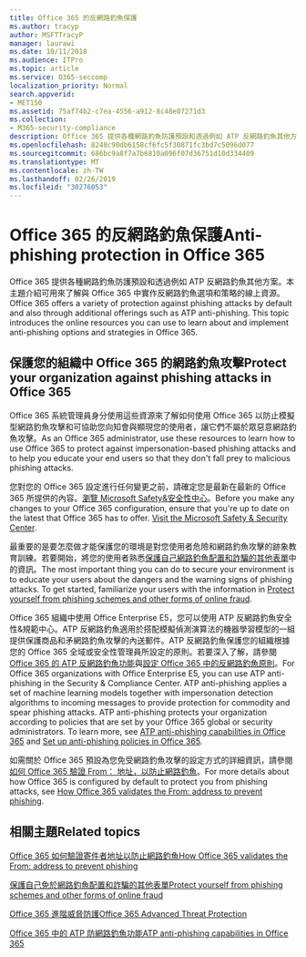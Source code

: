 ```yaml
---
title: Office 365 的反網路釣魚保護
ms.author: tracyp
author: MSFTTracyP
manager: laurawi
ms.date: 10/11/2018
ms.audience: ITPro
ms.topic: article
ms.service: O365-seccomp
localization_priority: Normal
search.appverid:
- MET150
ms.assetid: 75af74b2-c7ea-4556-a912-8c48e07271d3
ms.collection:
- M365-security-compliance
description: Office 365 提供各種網路釣魚防護預設和透過例如 ATP 反網路釣魚其他方案。本主題介紹可用來了解與 Office 365 中實作反網路釣魚選項和策略的線上資源。
ms.openlocfilehash: 8248c90db6158cf6fc5f30871fc3bd7c5096d077
ms.sourcegitcommit: 686bc9a8f7a7b6810a096f07d36751d10d334409
ms.translationtype: MT
ms.contentlocale: zh-TW
ms.lasthandoff: 02/26/2019
ms.locfileid: "30276053"
---
```

# <a name="anti-phishing-protection-in-office-365"></a><span data-ttu-id="32de9-104">Office 365 的反網路釣魚保護</span><span class="sxs-lookup"><span data-stu-id="32de9-104">Anti-phishing protection in Office 365</span></span>

<span data-ttu-id="32de9-p102">Office 365 提供各種網路釣魚防護預設和透過例如 ATP 反網路釣魚其他方案。本主題介紹可用來了解與 Office 365 中實作反網路釣魚選項和策略的線上資源。</span><span class="sxs-lookup"><span data-stu-id="32de9-p102">Office 365 offers a variety of protection against phishing attacks by default and also through additional offerings such as ATP anti-phishing. This topic introduces the online resources you can use to learn about and implement anti-phishing options and strategies in Office 365.</span></span>
  
## <a name="protect-your-organization-against-phishing-attacks-in-office-365"></a><span data-ttu-id="32de9-107">保護您的組織中 Office 365 的網路釣魚攻擊</span><span class="sxs-lookup"><span data-stu-id="32de9-107">Protect your organization against phishing attacks in Office 365</span></span>

<span data-ttu-id="32de9-108">Office 365 系統管理員身分使用這些資源來了解如何使用 Office 365 以防止模擬型網路釣魚攻擊和可協助您向知會與顯現您的使用者，讓它們不屬於眾惡意網路釣魚攻擊。</span><span class="sxs-lookup"><span data-stu-id="32de9-108">As an Office 365 administrator, use these resources to learn how to use Office 365 to protect against impersonation-based phishing attacks and to help you educate your end users so that they don't fall prey to malicious phishing attacks.</span></span>
  
<span data-ttu-id="32de9-p103">您對您的 Office 365 設定進行任何變更之前，請確定您是最新在最新的 Office 365 所提供的內容。[瀏覽 Microsoft Safety&amp;安全性中心](https://www.microsoft.com/security/default.aspx)。</span><span class="sxs-lookup"><span data-stu-id="32de9-p103">Before you make any changes to your Office 365 configuration, ensure that you're up to date on the latest that Office 365 has to offer. [Visit the Microsoft Safety &amp; Security Center](https://www.microsoft.com/security/default.aspx).</span></span>
  
<span data-ttu-id="32de9-p104">最重要的是要怎麼做才能保護您的環境是對您使用者危險和網路釣魚攻擊的跡象教育訓練。若要開始，將您的使用者熟悉[保護自己網路釣魚配置和詐騙的其他表單](https://support.office.com/article/f84750b4-2f2c-46c3-89f6-e65f7f8c3546)中的資訊。</span><span class="sxs-lookup"><span data-stu-id="32de9-p104">The most important thing you can do to secure your environment is to educate your users about the dangers and the warning signs of phishing attacks. To get started, familiarize your users with the information in [Protect yourself from phishing schemes and other forms of online fraud](https://support.office.com/article/f84750b4-2f2c-46c3-89f6-e65f7f8c3546).</span></span>
  
<span data-ttu-id="32de9-p105">Office 365 組織中使用 Office Enterprise E5，您可以使用 ATP 反網路釣魚安全性&amp;規範中心。ATP 反網路釣魚適用於搭配模擬偵測演算法的機器學習模型的一組提供保護商品和矛網路釣魚攻擊的內送郵件。ATP 反網路釣魚保護您的組織根據您的 Office 365 全域或安全性管理員所設定的原則。若要深入了解，請參閱[Office 365 的 ATP 反網路釣魚功能](atp-anti-phishing.md)與[設定 Office 365 中的反網路釣魚原則](set-up-anti-phishing-policies.md)。</span><span class="sxs-lookup"><span data-stu-id="32de9-p105">For Office 365 organizations with Office Enterprise E5, you can use ATP anti-phishing in the Security &amp; Compliance Center. ATP anti-phishing applies a set of machine learning models together with impersonation detection algorithms to incoming messages to provide protection for commodity and spear phishing attacks. ATP anti-phishing protects your organization according to policies that are set by your Office 365 global or security administrators. To learn more, see [ATP anti-phishing capabilities in Office 365](atp-anti-phishing.md) and [Set up anti-phishing policies in Office 365](set-up-anti-phishing-policies.md).</span></span>
  
<span data-ttu-id="32de9-117">如需關於 Office 365 預設為您免受網路釣魚攻擊的設定方式的詳細資訊，請參閱[如何 Office 365 驗證 From： 地址，以防止網路釣魚](how-office-365-validates-the-from-address.md)。</span><span class="sxs-lookup"><span data-stu-id="32de9-117">For more details about how Office 365 is configured by default to protect you from phishing attacks, see [How Office 365 validates the From: address to prevent phishing](how-office-365-validates-the-from-address.md).</span></span>
  
## <a name="related-topics"></a><span data-ttu-id="32de9-118">相關主題</span><span class="sxs-lookup"><span data-stu-id="32de9-118">Related topics</span></span>

[<span data-ttu-id="32de9-119">Office 365 如何驗證寄件者地址以防止網路釣魚</span><span class="sxs-lookup"><span data-stu-id="32de9-119">How Office 365 validates the From: address to prevent phishing</span></span>](how-office-365-validates-the-from-address.md)
  
[<span data-ttu-id="32de9-120">保護自己免於網路釣魚配置和詐騙的其他表單</span><span class="sxs-lookup"><span data-stu-id="32de9-120">Protect yourself from phishing schemes and other forms of online fraud</span></span>](https://support.office.com/article/f84750b4-2f2c-46c3-89f6-e65f7f8c3546)
  
[<span data-ttu-id="32de9-121">Office 365 進階威脅防護</span><span class="sxs-lookup"><span data-stu-id="32de9-121">Office 365 Advanced Threat Protection</span></span>](office-365-atp.md)
  
[<span data-ttu-id="32de9-122">Office 365 中的 ATP 防網路釣魚功能</span><span class="sxs-lookup"><span data-stu-id="32de9-122">ATP anti-phishing capabilities in Office 365</span></span>](atp-anti-phishing.md)
  

